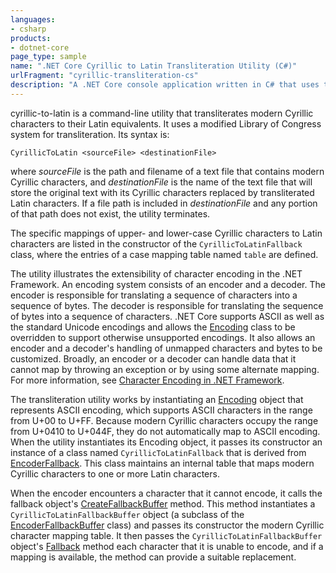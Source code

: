 ```yaml
---
languages:
- csharp
products:
- dotnet-core
page_type: sample
name: ".NET Core Cyrillic to Latin Transliteration Utility (C#)"
urlFragment: "cyrillic-transliteration-cs"
description: "A .NET Core console application written in C# that uses the encoding fallback functionality to transliterate Cyrillic to Latin characters."
---
```

cyrillic-to-latin is a command-line utility that transliterates modern Cyrillic characters 
to their Latin equivalents. It uses a modified Library of Congress system for 
transliteration. Its syntax is:

   ```
   CyrillicToLatin <sourceFile> <destinationFile>
   ```

where *sourceFile* is the path and filename of a text file that contains modern Cyrillic
characters, and *destinationFile* is the name of the text file that will store the
original text with its Cyrillic characters replaced by transliterated Latin characters.
If a file path is included in *destinationFile* and any portion of that path does
not exist, the utility terminates.   

The specific mappings of upper- and lower-case Cyrillic characters
to Latin characters are listed in the constructor of the `CyrillicToLatinFallback` 
class, where the entries of a case mapping table named `table` are defined.

The utility illustrates the extensibility of character encoding in the .NET 
Framework. An encoding system consists of an encoder and a decoder. The encoder is 
responsible for translating a sequence of characters into a sequence of bytes. The 
decoder is responsible for translating the sequence of bytes into a sequence of
characters. .NET Core supports ASCII as well as the standard Unicode
encodings and allows the [Encoding](https://docs.microsoft.com/dotnet/api/system.text.encoding) class to be overridden to support otherwise
unsupported encodings. It also allows an encoder and a decoder's handling of 
unmapped characters and bytes to be customized. Broadly, an encoder or a decoder can handle data that it cannot map by throwing an exception or by using some alternate mapping. For more information, see [Character Encoding in .NET Framework](https://docs.microsoft.com/dotnet/standard/base-types/character-encoding).

The transliteration utility works by instantiating an [Encoding](https://docs.microsoft.com/dotnet/api/system.text.encoding) object that represents ASCII encoding, which supports ASCII characters in the range from U+00 to U+FF. Because modern Cyrillic characters occupy the range from U+0410 to U+044F, they do not automatically map to ASCII encoding. When the utility instantiates its Encoding object, it passes its constructor an instance of a class named `CyrillicToLatinFallback` that is derived from [EncoderFallback](https://docs.microsoft.com/dotnet/api/system.text.encoderfallback). This class maintains an internal table that maps modern Cyrillic characters to one or more Latin characters.

When the encoder encounters a character that it cannot encode, it calls the fallback
object's [CreateFallbackBuffer](https://docs.microsoft.com/dotnet/api/system.text.encoderfallback.createfallbackbuffer) method. This method instantiates a `CyrillicToLatinFallbackBuffer` object (a subclass of the [EncoderFallbackBuffer](https://docs.microsoft.com/dotnet/api/system.text.encoderfallbackbuffer) class) and passes its constructor 
the modern Cyrillic character mapping table. It then passes the `CyrillicToLatinFallbackBuffer`
object's [Fallback](https://docs.microsoft.com/dotnet/api/system.text.encoderfallbackbuffer.fallback) method each character that it is unable to encode, and if a mapping is available, the method can provide a suitable replacement.   
